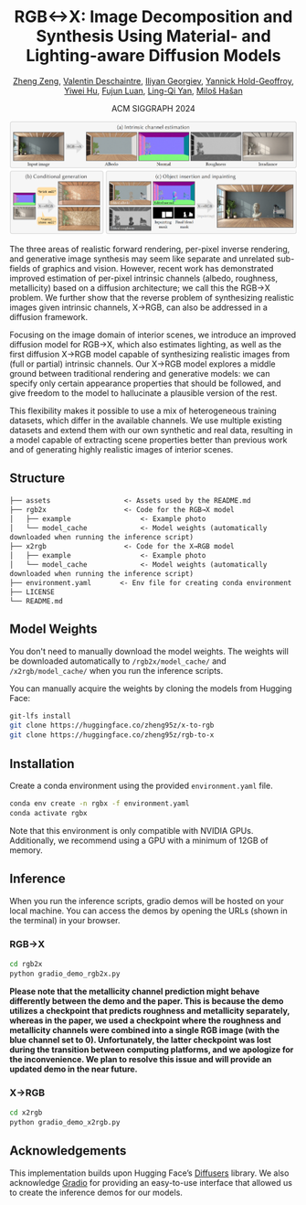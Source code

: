 <h1 align="center"> RGB↔X: Image Decomposition and Synthesis Using Material- and Lighting-aware Diffusion Models </h1>

<p align="center"><a href="https://zheng95z.github.io/" target="_blank">Zheng Zeng</a>, <a href="https://valentin.deschaintre.fr/" target="_blank">Valentin Deschaintre</a>, <a href="https://www.iliyan.com/" target="_blank">Iliyan Georgiev</a>, <a href="https://yannickhold.com/" target="_blank">Yannick Hold-Geoffroy</a>, <a href="https://yiweihu.netlify.app/" target="_blank">Yiwei Hu</a>, <a href="https://luanfujun.com/" target="_blank">Fujun Luan</a>, <a href="https://sites.cs.ucsb.edu/~lingqi/" target="_blank">Ling-Qi Yan</a>, <a href="http://www.miloshasan.net/" target="_blank">Miloš Hašan</a></p>

<p align="center">ACM SIGGRAPH 2024</p>

<p align="center"><img src="assets/rgbx24_teaser.png"></p>

The three areas of realistic forward rendering, per-pixel inverse rendering, and generative image synthesis may seem like separate and unrelated sub-fields of graphics and vision. However, recent work has demonstrated improved estimation of per-pixel intrinsic channels (albedo, roughness, metallicity) based on a diffusion architecture; we call this the RGB→X problem. We further show that the reverse problem of synthesizing realistic images given intrinsic channels, X→RGB, can also be addressed in a diffusion framework.

Focusing on the image domain of interior scenes, we introduce an improved diffusion model for RGB→X, which also estimates lighting, as well as the first diffusion X→RGB model capable of synthesizing realistic images from (full or partial) intrinsic channels. Our X→RGB model explores a middle ground between traditional rendering and generative models: we can specify only certain appearance properties that should be followed, and give freedom to the model to hallucinate a plausible version of the rest.

This flexibility makes it possible to use a mix of heterogeneous training datasets, which differ in the available channels. We use multiple existing datasets and extend them with our own synthetic and real data, resulting in a model capable of extracting scene properties better than previous work and of generating highly realistic images of interior scenes.

## Structure
```
├── assets                  <- Assets used by the README.md
├── rgb2x                   <- Code for the RGB→X model
│   ├── example                 <- Example photo
│   └── model_cache             <- Model weights (automatically downloaded when running the inference script)
├── x2rgb                   <- Code for the X→RGB model
│   ├── example                 <- Example photo
│   └── model_cache             <- Model weights (automatically downloaded when running the inference script)
├── environment.yaml       <- Env file for creating conda environment
├── LICENSE
└── README.md
```

## Model Weights
You don't need to manually download the model weights. The weights will be downloaded automatically to `/rgb2x/model_cache/` and `/x2rgb/model_cache/` when you run the inference scripts.

You can manually acquire the weights by cloning the models from Hugging Face:
```bash
git-lfs install
git clone https://huggingface.co/zheng95z/x-to-rgb
git clone https://huggingface.co/zheng95z/rgb-to-x
```

## Installation
Create a conda environment using the provided `environment.yaml` file.

```bash
conda env create -n rgbx -f environment.yaml
conda activate rgbx
```

Note that this environment is only compatible with NVIDIA GPUs. Additionally, we recommend using a GPU with a minimum of 12GB of memory.

## Inference
When you run the inference scripts, gradio demos will be hosted on your local machine. You can access the demos by opening the URLs (shown in the terminal) in your browser.

### RGB→X
```bash
cd rgb2x
python gradio_demo_rgb2x.py
```

**Please note that the metallicity channel prediction might behave differently between the demo and the paper. This is because the demo utilizes a checkpoint that predicts roughness and metallicity separately, whereas in the paper, we used a checkpoint where the roughness and metallicity channels were combined into a single RGB image (with the blue channel set to 0). Unfortunately, the latter checkpoint was lost during the transition between computing platforms, and we apologize for the inconvenience. We plan to resolve this issue and will provide an updated demo in the near future.**

### X→RGB
```bash
cd x2rgb
python gradio_demo_x2rgb.py
```

## Acknowledgements

This implementation builds upon Hugging Face’s [Diffusers](https://github.com/huggingface/diffusers) library. We also acknowledge [Gradio](https://www.gradio.app/) for providing an easy-to-use interface that allowed us to create the inference demos for our models.
